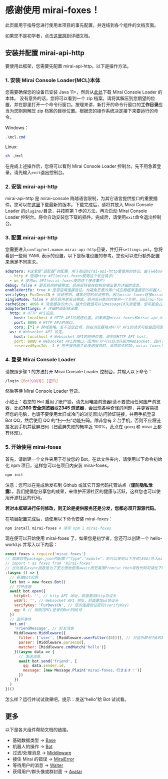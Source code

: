 # 感谢使用 mirai-foxes！

此页面用于指导您进行使用本项目的事先配置，并连结到各个组件的文档页面。

如果您不是初学者，点击[这里](#更多)跳到详细文档。

## 安装并配置 mirai-api-http

要使用此框架，您需要先配置 mirai-api-http。以下是操作方法。

### 1. 安装 Mirai Console Loader(MCL)本体

   您需要确保您的设备已安装 Java 11+，然后从[此处](https://github.com/iTXTech/mirai-console-loader/releases)下载 Mirai Console Loader 的本体。
   没有意外的话，您将可以看到一个 zip 档案。请将其解压到您期望的位置，并在那里打开一个命令行窗口。按理来讲，新打开的命令行窗口的**工作目录**应当为您刚刚解压 zip 档案的目标位置。根据您的操作系统决定接下来要运行的命令。

   Windows：

   ```powershell
   .\mcl.cmd
   ```

   Linux:

   ```bash
   sh ./mcl
   ```

   在完成上述操作后，您将可以看到 Mirai Console Loader 控制台。先不用急着登录，请先输入`exit`退出控制台。

### 2. 安装 mirai-api-http

   mirai-api-http 是 mirai-console 跨越语言限制，为其它语言提供接口的重要插件。您可以在[这里](https://github.com/project-mirai/mirai-api-http/releases)下载最新的版本。下载完成后，请将其放入 Mirai Console Loader 的`plugins/`目录，并按照第 1 步的方法，再次启动 Mirai Console Loader 控制台。将会自动安装您下载的插件。完成后，请使用`exit`命令退出控制台。

### 3. 配置 mirai-api-http

   您需要进入`config/net.mamoe.mirai-api-http`目录，并打开`settings.yml`。您将看到一些用 YAML 表示的设置，以下是标准设置的参考。您也可以进行额外配置来满足不同需求。

   ```yaml
   adapters: #这里是“适配器”的配置，用于指定mirai-api-http要使用的协议。由于websocket协议目前还不支持上传文件，请同时使用2个。
     - http # 使用http API(mirai-foxes使用这个发送请求)
     - ws # 使用ws API(mirai-foxes使用这个接收事件)
   debug: false # 是否启用排错模式。启用后将会在控制台输出更为详细的信息。
   enableVerify: true # 是否启用连接验证。为避免恶意的用户或应用程序连接您的机器人，建议保持打开状态。
   verifyKey: FurDevsCN # 验证密钥。请牢记您的验证密钥，因为mirai-foxes连接mirai-api-http时必须指定此项。
   singleMode: false # 是否启用单会话模式。启用后只能同时使用一个实例，且mirai-foxes不兼容，请勿开启。
   cacheSize: 4096 # 消息缓存的大小，越大的数值可以让messageId失效更慢，但可能会占用更多的系统资源。
   adapterSettings: # 详细的适配器设置。
     http: # HTTP API设定。
       host: localhost # HTTP API的网络位置。如果希望mirai-foxes和mirai-api-http在同一台设备上运行，请设定为localhost，否则您可以使用IP地址。
       port: 8080 # HTTP API的端口。
       cors: [*] # 跨域策略。若不设定此项，则在浏览器端对HTTP API的请求可能会因同源策略而无法正常使用。
     ws: # Websocket API 设定。
       host: localhost # Websocket API的网络位置。说明同HTTP API host。
       port: 8080 # Websocket API的端口。因为HTTP可以自动升级为Websocket，且HTTP API和Websocket API路径无冲突，故允许重复端口。
       reservedSyncId: -1 # 用于服务器主动发送服务时，消息同步的ID。mirai-foxes不使用ws向服务器发送消息，故可以设定为任意值。
   ```

### 4. 登录 Mirai Console Loader

   请按照步骤 1 的方法打开 Mirai Console Loader 控制台，并输入以下命令：

   ```bash
   /login [Bot的QQ号] [密码]
   ```

   然后等待 Mirai Console Loader 登录。

   小贴士：若您的 Bot 启用了账户锁，请先用电脑浏览器(请不要使用任何国产浏览器，比如**360 安全浏览器**或**2345 浏览器**，会出现各种奇怪的问题，并更容易损坏您的电脑，也请不要使用太旧或冷门的浏览器)访问验证链接，并用手机登录 Bot QQ，然后使用 QQ 的“扫一扫”功能扫码。除非您有 2 台手机，否则不应将链接发到手机并截屏扫码（扫截屏失败的概率近 100%，此点在 gocq 和 mirai 上都有体现）。

### 5. 开始使用 mirai-foxes

   首先，请新建一个文件夹用于存放您的 Bot。在此文件夹内，请使用以下命令初始化 npm 项目，这样您可以在项目内安装 mirai-foxes。

   ```bash
   npm init
   ```

   注意：您可以在完成后发布到 Github 或其它开源代码托管站点（**谨防隐私泄露**）。我们提倡您分享您的成果，来维护开源社区的健康与活跃，这样您也可以使用开源社区的代码。

   **若对本框架进行任何修改，则无论是提供服务还是分发，您都必须开源源代码。**

   在项目配置完成后，请使用以下命令安装 mirai-foxes：

   ```bash
   npm install mirai-foxes # 简写 npm i mirai-foxes
   ```

   现在便可以开始使用 mirai-foxes 了。如果您是初学者，您还可以创建一个 hello-world.js 并写入以下内容：

   ```js
   const foxes = require('mirai-foxes')
   // 如果您在package.json内配置了"type":"module"，则可以使用以下方式(ES6)导入mirai-foxes：
   // import * as foxes from 'mirai-foxes'
   // 此处匿名async函数是为了更方便地使用await而无需用Promise then导致代码可读性下降
   ;(async () => {
     // 新建Bot实例
     let bot = new foxes.Bot()
     // 打开连接
     await bot.open({
       httpUrl: '', // http API 地址，前面要加http协议头
       wsUrl: '', // Websocket API 地址，前面要加ws协议头
       verifyKey: 'FurDevsCN', // 您的连接验证密码(verifyKey)
       qq: 0 // 刚刚在MCL登录的Bot的QQ号
     })
     // 监听事件
     bot.on(
       'FriendMessage', // 好友消息
       Middleware.Middleware({
         filter: ['user', [Middleware.userFilter([0])]], // 只监听群号为0的群
         parser: [Middleware.parseCmd],
         matcher: [Middleware.cmdMatch('hello')]
       })(async data => {
         // 发送消息
         await bot.send('friend', {
           qq: data.sender.id,
           message: [new Message.Plain('mirai-foxes、行きます！')]
         })
       })
     )
   })()
   ```

   怎么样？运行并试试效果吧。提示：发送“hello”给 Bot 试试看。

## 更多

以下是各大组件帮助文档的链接。

- 基础数据类型 -> [Base](Base.md)
- 机器人的操作 -> [Bot](Bot/README.md)
- 过滤/处理消息 -> [Middleware](Middleware.md)
- 接住 Mirai 的错误 -> [MiraiError](MiraiError.md)
- 等待用户的消息 -> [Waiter](Waiter.md)
- 获得用户/群头像或群封面 -> [Avatar](Avatar.md)